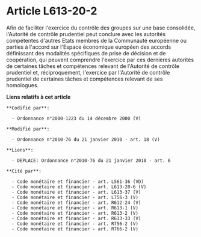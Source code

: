 # Article L613-20-2

Afin de faciliter l'exercice du contrôle des groupes sur une base consolidée, l'Autorité de contrôle prudentiel peut conclure
avec les autorités compétentes d'autres Etats membres de la Communauté européenne ou parties à l'accord sur l'Espace
économique européen des accords définissant des modalités spécifiques de prise de décision et de coopération, qui peuvent
comprendre l'exercice par ces dernières autorités de certaines tâches et compétences relevant de l'Autorité de contrôle
prudentiel et, réciproquement, l'exercice par l'Autorité de contrôle prudentiel de certaines tâches et compétences relevant
de ses homologues.

**Liens relatifs à cet article**

	**Codifié par**:

	  - Ordonnance n°2000-1223 du 14 décembre 2000 (V)

	**Modifié par**:

	  - Ordonnance n°2010-76 du 21 janvier 2010 - art. 18 (V)

	**Liens**:

	  - DEPLACE: Ordonnance n°2010-76 du 21 janvier 2010 - art. 6

	**Cité par**:

	  - Code monétaire et financier - art. L561-36 (VD)
	  - Code monétaire et financier - art. L613-20-6 (V)
	  - Code monétaire et financier - art. L613-37 (V)
	  - Code monétaire et financier - art. L756-3 (V)
	  - Code monétaire et financier - art. R612-24 (V)
	  - Code monétaire et financier - art. R613-1 (V)
	  - Code monétaire et financier - art. R613-2 (V)
	  - Code monétaire et financier - art. R613-33 (V)
	  - Code monétaire et financier - art. R756-2 (V)
	  - Code monétaire et financier - art. R766-2 (V)
